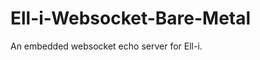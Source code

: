 Ell-i-Websocket-Bare-Metal
==========================

An embedded websocket echo server for Ell-i.
